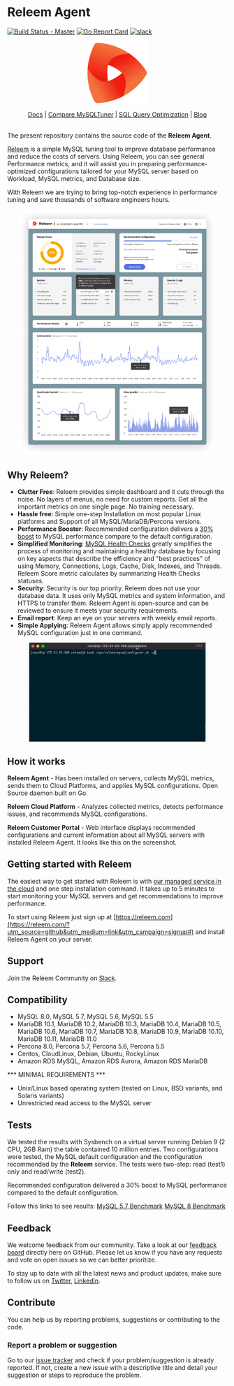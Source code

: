 # Releem Agent

[![Build Status - Master](https://travis-ci.com/releem/mysqlconfigurer.svg?branch=master)](https://travis-ci.com/releem/mysqlconfigurer)
[![Go Report Card](https://goreportcard.com/badge/github.com/Releem/mysqlconfigurer)](https://goreportcard.com/report/github.com/Releem/mysqlconfigurer)
[![slack](https://img.shields.io/badge/slack-Releem%20Community-brightgreen.svg?logo=slack)](https://join.slack.com/t/releem-community/shared_invite/zt-1j3d0vosh-AJHbDiQrzVDvLat5eqQorQ)

<p align="center">
  <a href="https://plausible.io/">
    <img src="https://raw.githubusercontent.com/releem/docs/master/assets/images/releem-icon-top.png" width="140px" alt="Plausible Analytics" />
  </a>
</p>
<p align="center">
    <a href="https://releem.com/docs/getstarted">Docs<a> | 
    <a href="https://releem.com/compare/mysqltuner">Compare MySQLTuner</a> |
    <a href="https://releem.com/sql-query-optimization">SQL Query Optimization</a> |
    <a href="https://releem.com/blog">Blog</a>
    <br /><br />
</p>



The present repository contains the source code of the **Releem Agent**.

[Releem](https://releem.com) is a simple MySQL tuning tool to improve database performance and reduce the costs of servers. Using Releem, you can see general Performance metrics, and it will assist you in preparing performance-optimized configurations tailored for your MySQL server based on Workload, MySQL metrics, and Database size.

With Releem we are trying to bring top-notch experience in performance tuning and save thousands of software engineers hours.

<p align="center">
<img src="https://raw.githubusercontent.com/releem/docs/master/assets/images/releem_dashboard.png" width="90%">
</p>

## Why Releem?
- **Clutter Free**: Releem provides simple dashboard and it cuts through the noise. No layers of menus, no need for custom reports. Get all the important metrics on one single page. No training necessary.
- **Hassle free**: Simple one-step Installation on most popular Linux platforms and Support of all MySQL/MariaDB/Percona versions.
- **Performance Booster**: Recommended configuration delivers a [30% boost](#Tests) to MySQL performance compare to the default configuration.
- **Simplified Monitoring**: [MySQL Health Checks](https://releem.com/blog/mysql-health-checks?utm_source=github&utm_medium=social&utm_campaign=mysql-health-checks&utm_content=post) greatly simplifies the process of monitoring and maintaining a healthy database by focusing on key aspects that describe the efficiency and "best practices" of using Memory, Connections, Logs, Cache, Disk, Indexes, and Threads. Releem Score metric calculates by summarizing Health Checks statuses. 
- **Security**: Security is our top priority. Releem does not use your database data. It uses only MySQL metrics and system information, and HTTPS to transfer them.
Releem Agent is open-source and can be reviewed to ensure it meets your security requirements.
- **Email report**: Keep an eye on your servers with weekly email reports.
- **Simple Applying**: Releem Agent allows simply apply recommended MySQL configuration just in one command.

<p align="center">
<img src="https://raw.githubusercontent.com/releem/docs/master/assets/images/releem-applying.gif" width="80%">
</p>

## How it works

**Releem Agent** - Has been installed on servers, collects MySQL metrics, sends them to Cloud Platforms, and applies MySQL configurations. Open Source daemon built on Go.

**Releem Cloud Platform** - Analyzes collected metrics, detects performance issues, and recommends MySQL configurations.

**Releem Customer Portal** - Web interface displays recommended configurations and current information about all MySQL servers with installed Releem Agent. It looks like this on the screenshot.

## Getting started with Releem
The easiest way to get started with Releem is with [our  managed service in the cloud](https://releem.com) and one step installation command. It takes up to 5 minutes to start monitoring your MySQL servers and get recommendations to improve performance.

To start using Releem just sign up at [https://releem.com](https://releem.com/?utm_source=github&utm_medium=link&utm_campaign=signup#) and install Releem Agent on your server.

## Support
Join the Releem Community on [Slack](https://join.slack.com/t/releem-community/shared_invite/zt-1j3d0vosh-AJHbDiQrzVDvLat5eqQorQ). 

## Compatibility
- MySQL 8.0, MySQL 5.7, MySQL 5.6, MySQL 5.5
- MariaDB 10.1, MariaDB 10.2, MariaDB 10.3, MariaDB 10.4, MariaDB 10.5, MariaDB 10.6, MariaDB 10.7, MariaDB 10.8, MariaDB 10.9, MariaDB 10.10, MariaDB 10.11, MariaDB 11.0
- Percona 8.0, Percona 5.7, Percona 5.6, Percona 5.5
- Centos, CloudLinux, Debian, Ubuntu, RockyLinux
- Amazon RDS MySQL, Amazon RDS Aurora, Amazon RDS MariaDB

*** MINIMAL REQUIREMENTS ***
- Unix/Linux based operating system (tested on Linux, BSD variants, and Solaris variants)
- Unrestricted read access to the MySQL server

## Tests
We tested the results with Sysbench on a virtual server running Debian 9 (2 CPU, 2GB Ram) the table contained 10 million entries.
Two configurations were tested, the MySQL default configuration and the configuration recommended by the **Releem** service. The tests were two-step: read (test1) only and read/write (test2).

Recommended configuration delivered a 30% boost to MySQL performance compared to the default configuration. 

Follow this links to see results:
[MySQL 5.7 Benchmark](https://releem.com/blog/how-to-improve-performance-mysql57-default-configuration)
[MySQL 8 Benchmark](https://releem.com/blog/mysql-8-performance-benchmark)

## Feedback 
We welcome feedback from our community. Take a look at our [feedback board](https://github.com/Releem/mysqlconfigurer/discussions) directly here on GitHub. Please let us know if you have any requests and vote on open issues so we can better prioritize.

To stay up to date with all the latest news and product updates, make sure to follow us on [Twitter](https://twitter.com/releemhq), [LinkedIn](https://www.linkedin.com/company/releem).

## Contribute

You can help us by reporting problems, suggestions or contributing to the code.

### Report a problem or suggestion

Go to our [issue tracker](https://github.com/releem/mysqlconfigurer/issues) and check if your problem/suggestion is already reported. If not, create a new issue with a descriptive title and detail your suggestion or steps to reproduce the problem.
